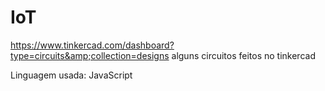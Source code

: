 # IoT
https://www.tinkercad.com/dashboard?type=circuits&amp;collection=designs
alguns circuitos feitos no tinkercad

Linguagem usada: JavaScript
